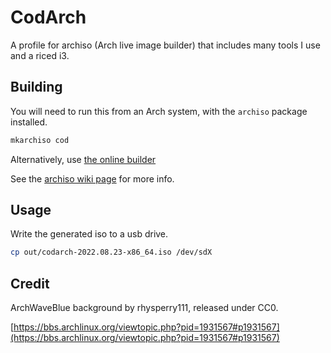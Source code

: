 # CodArch

A profile for archiso (Arch live image builder) that includes many tools I use and a riced i3.

## Building

You will need to run this from an Arch system, with the `archiso` package installed.

```bash
mkarchiso cod
```

Alternatively, use [the online builder](https://colab.research.google.com/github/tallero/archiso-profiles/)

See the [archiso wiki page](https://wiki.archlinux.org/title/Archiso) for more info.

## Usage

Write the generated iso to a usb drive.

```bash
cp out/codarch-2022.08.23-x86_64.iso /dev/sdX
```

## Credit

ArchWaveBlue background by rhysperry111, released under CC0.

[https://bbs.archlinux.org/viewtopic.php?pid=1931567#p1931567](https://bbs.archlinux.org/viewtopic.php?pid=1931567#p1931567)
